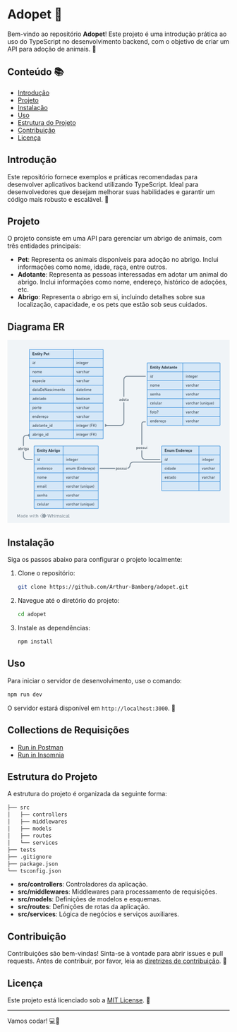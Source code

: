 # Adopet 🐾

Bem-vindo ao repositório **Adopet**! Este projeto é uma introdução prática ao uso do TypeScript no desenvolvimento backend, com o objetivo de criar um API para adoção de animais. 🌟

## Conteúdo 📚

- [Introdução](#introdução)
- [Projeto](#projeto)
- [Instalação](#instalação)
- [Uso](#uso)
- [Estrutura do Projeto](#estrutura-do-projeto)
- [Contribuição](#contribuição)
- [Licença](#licença)

## Introdução

Este repositório fornece exemplos e práticas recomendadas para desenvolver aplicativos backend utilizando TypeScript. Ideal para desenvolvedores que desejam melhorar suas habilidades e garantir um código mais robusto e escalável. 🎯

## Projeto

O projeto consiste em uma API para gerenciar um abrigo de animais, com três entidades principais:

- **Pet**: Representa os animais disponíveis para adoção no abrigo. Inclui informações como nome, idade, raça, entre outros.
- **Adotante**: Representa as pessoas interessadas em adotar um animal do abrigo. Inclui informações como nome, endereço, histórico de adoções, etc.
- **Abrigo**: Representa o abrigo em si, incluindo detalhes sobre sua localização, capacidade, e os pets que estão sob seus cuidados.

## Diagrama ER

![Diagrama ER](./docs/DER%20-%20Adopet.png)

## Instalação

Siga os passos abaixo para configurar o projeto localmente:

1. Clone o repositório:

   ```sh
   git clone https://github.com/Arthur-Bamberg/adopet.git
   ```

2. Navegue até o diretório do projeto:

   ```sh
   cd adopet
   ```

3. Instale as dependências:

   ```sh
   npm install
   ```

## Uso

Para iniciar o servidor de desenvolvimento, use o comando:

```sh
npm run dev
```

O servidor estará disponível em `http://localhost:3000`. 🎉

## Collections de Requisições

- [Run in Postman](./docs/Adopet.postman_collection.json)
- [Run in Insomnia](./docs/insomnia.json)

## Estrutura do Projeto

A estrutura do projeto é organizada da seguinte forma:

```plaintext
├── src
│   ├── controllers
│   ├── middlewares
│   ├── models
│   ├── routes
│   └── services
├── tests
├── .gitignore
├── package.json
└── tsconfig.json
```

- **src/controllers**: Controladores da aplicação.
- **src/middlewares**: Middlewares para processamento de requisições.
- **src/models**: Definições de modelos e esquemas.
- **src/routes**: Definições de rotas da aplicação.
- **src/services**: Lógica de negócios e serviços auxiliares.

## Contribuição

Contribuições são bem-vindas! Sinta-se à vontade para abrir issues e pull requests. Antes de contribuir, por favor, leia as [diretrizes de contribuição](CONTRIBUTING.md). 🤝

## Licença

Este projeto está licenciado sob a [MIT License](LICENSE). 📄

---

Vamos codar! 💻🚀
